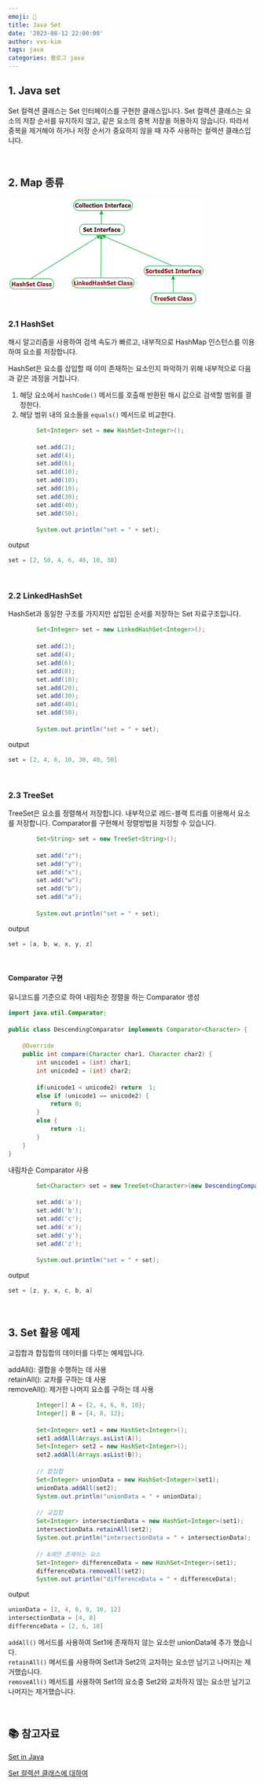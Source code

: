 ```yaml
---
emoji: 🧬
title: Java Set
date: '2023-08-12 22:00:00'
author: vvs-kim
tags: java
categories: 블로그 java
---
```


## 1. Java set

Set 컬렉션 클래스는 Set 인터페이스를 구현한 클래스입니다. Set 컬렉션 클래스는 요소의 저장 순서를 유지하지 않고, 같은 요소의 중복 저장을 허용하지 않습니다. 따라서 중복을 제거해야 하거나 저장 순서가 중요하지 않을 때 자주 사용하는 컬렉션 클래스입니다.

<br>

## 2. Map 종류

![](./java-set.png)

### 2.1 HashSet

해시 알고리즘을 사용하여 검색 속도가 빠르고, 내부적으로 HashMap 인스턴스를 이용하여 요소를 저장합니다.

HashSet은 요소를 삽입할 때 이미 존재하는 요소인지 파악하기 위해 내부적으로 다음과 같은 과정을 거칩니다.

1. 해당 요소에서 `hashCode()` 메서드를 호출해 반환된 해시 값으로 검색할 범위를 결정한다.
2. 해당 범위 내의 요소들을 `equals()` 메서드로 비교한다.

```java
		Set<Integer> set = new HashSet<Integer>();

		set.add(2);
		set.add(4);
		set.add(6);
		set.add(10);
		set.add(10);
		set.add(10);
		set.add(30);
		set.add(40);
		set.add(50);

		System.out.println("set = " + set);
```

output

```java
set = [2, 50, 4, 6, 40, 10, 30]
```

<br />

### 2.2 LinkedHashSet

HashSet과 동일한 구조를 가지지만 삽입된 순서를 저장하는 Set 자료구조입니다.

```java
		Set<Integer> set = new LinkedHashSet<Integer>();

		set.add(2);
		set.add(4);
		set.add(6);
		set.add(8);
		set.add(10);
		set.add(20);
		set.add(30);
		set.add(40);
		set.add(50);

		System.out.println("set = " + set);
```

output

```java
set = [2, 4, 6, 10, 30, 40, 50]
```

<br />

### 2.3 TreeSet

TreeSet은 요소를 정렬해서 저장합니다. 내부적으로 레드-블랙 트리를 이용해서 요소를 저장합니다.
Comparator를 구현해서 정렬방법을 지정할 수 있습니다.

```java
		Set<String> set = new TreeSet<String>();

		set.add("z");
		set.add("y");
		set.add("x");
		set.add("w");
		set.add("b");
		set.add("a");

		System.out.println("set = " + set);
```

output

```java
set = [a, b, w, x, y, z]
```

<br />

#### Comparator 구현

유니코드를 기준으로 하여 내림차순 정렬을 하는 Comparator 생성

```java
import java.util.Comparator;

public class DescendingComparator implements Comparator<Character> {

    @Override
    public int compare(Character char1, Character char2) {
        int unicode1 = (int) char1;
        int unicode2 = (int) char2;

        if(unicode1 < unicode2) return  1;
        else if (unicode1 == unicode2) {
            return 0;
        }
        else {
            return -1;
        }
    }
}
```

내림차순 Comparator 사용

```java
		Set<Character> set = new TreeSet<Character>(new DescendingComparator());

		set.add('a');
		set.add('b');
		set.add('c');
		set.add('x');
		set.add('y');
		set.add('z');

		System.out.println("set = " + set);
```

output

```java
set = [z, y, x, c, b, a]
```

<br>

## 3. Set 활용 예제

교집합과 합집합의 데이터를 다루는 예제입니다.

addAll(): 결합을 수행하는 데 사용<br>
retainAll(): 교차를 구하는 데 사용<br>
removeAll(): 제거한 나머지 요소를 구하는 데 사용<br>

```java
		Integer[] A = {2, 4, 6, 8, 10};
		Integer[] B = {4, 8, 12};

		Set<Integer> set1 = new HashSet<Integer>();
		set1.addAll(Arrays.asList(A));
		Set<Integer> set2 = new HashSet<Integer>();
		set2.addAll(Arrays.asList(B));

		// 합집합
		Set<Integer> unionData = new HashSet<Integer>(set1);
		unionData.addAll(set2);
		System.out.println("unionData = " + unionData);

		// 교집합
		Set<Integer> intersectionData = new HashSet<Integer>(set1);
		intersectionData.retainAll(set2);
		System.out.println("intersectionData = " + intersectionData);

		// A에만 존재하는 요소
		Set<Integer> differenceData = new HashSet<Integer>(set1);
		differenceData.removeAll(set2);
		System.out.println("differenceData = " + differenceData);
```

output

```java
unionData = [2, 4, 6, 8, 10, 12]
intersectionData = [4, 8]
differenceData = [2, 6, 10]
```

`addAll()` 메서드를 사용하여 Set1에 존재하지 않는 요소만 unionData에 추가 했습니다.<br>
`retainAll()` 메서드를 사용하여 Set1과 Set2의 교차하는 요소만 남기고 나머지는 제거했습니다.<br>
`removeAll()` 메서드를 사용하여 Set1의 요소중 Set2와 교차하지 않는 요소만 남기고 나머지는 제거했습니다.<br>

<br>

## 📚 참고자료

[Set in Java](https://www.javatpoint.com/set-in-java)

[Set 컬렉션 클래스에 대하여](https://code-lab1.tistory.com/238)

```toc

```
